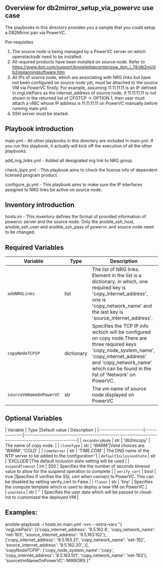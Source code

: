 Overview for db2mirror_setup_via_powervc use case
-----------------------------------------

The playbooks in this directory provides you a sample that you could setup a DB2Mirror pair via PowerVC. 

Pre-requisites
1. The source node is being managed by a PowerVC server on which openstacksdk need to be installed.
2. All required products have been installed on source node. Refer to https://www.ibm.com/support/knowledgecenter/ssw_ibm_i_74/db2mi/db2mplanningsoftware.htm
3. All IPs of source node, which are associating with NRG links but have not been configured on source node yet, must be attached to the source VM via PowerVC firstly. For example, assuming 11.11.11.11 is an IP defined in nrgLinkPairs as the internet_address of source node, if 11.11.11.11 is not shown in the returned list of CFGTCP -> OPTION 1, then user must attach a vNIC whose IP address is 11.11.11.11 on PowerVC manually before running main.yml.
4. SSH server must be started.

Playbook introduction
---------------------
main.yml - All other playbooks in this directory are included in main.yml. If you run this playbook, it actually will kick off the execution of all the other playbooks.

add_nrg_links.yml - Added all designated nrg link to NRG group.

check_lpps.yml - This playbook aims to check the license info of dependent licensed program product. 

configure_ip.yml - This playbook aims to make sure the IP interfaces assigned to NRG links be active on source node.

Inventory introduction
---------------------
hosts.ini - This inventory defines the format of provided information of powervc server and the source node. Only the ansible_ssh_host, ansible_ssh_user and ansible_ssh_pass of powervc and source node need to be changed. 

Required Variables
--------------

| Variable              | Type          | Description                                                          |
|-----------------------|---------------|---------------------------------------------------------------------------------------------------------|
| `addNRGLinks`         | list          | The list of NRG links. Element in the list is a dictionary, in which, one required key is 'copy_internet_address', one is 'copy_network_name' and the last key is 'source_internet_address'.                        |
| `copyNodeTCPIP`    | dictionary    | Specifies the TCP IP info wchich will be configured on copy node.There are three required keys 'copy_node_system_name', 'copy_internet_address' and 'copy_network_name' which can be found in the list of 'Network' on PowerVC.  |
| `sourceVmNameOnPowerVC`    | str    | The vm name of source node displayed on PowerVC             | 

Optional Variables
--------------

| Variable              | Type          |Default value | Description                            |
|-----------------------|---------------|---------------------------------------------------------------------------------------------------------|
| `secondaryNode`    | str    | 'db2mcopy' | The name of copy node.  |
| `cloneType`    | str    | 'WARM'|Valid choices are 'WARM', 'COLD'             | 
| `timeServer`    | str    | 'TIME.COM' | The DNS name of the NTP server to be added to the configuration'             |
| `defaultInclusionState`    | str    | 'EXCLUDE'|The default inclusion state setting will be used          | 
| `suspendTimeout`    | int    | 300 | Specifies the the number of seconds timeout value to allow for the suspend operation to complete             | 
| `verify_cert`    | bool    | true |Specifies if verifies the SSL cert when connect to PowerVC. This can be disabled by setting verify_cert to False          | 
| `flavor`    | str    | 'tiny' | Specifies the compute template which is used to deploy a new VM on PowerVC.|   
| `userdata`    | str    | '' | Specifies the user data which will be passed to cloud-init to customized the deployed VM.|   

Examples:
--------------
ansible-playbook -i hosts.ini main.yml -vvv --extra-vars "{    
    'nrgLinkPairs': [{'copy_internet_address': '9.5.162.8', 
         'copy_network_name': 'net-163', 
         'source_internet_address': '9.5.163.102'},
      {'copy_internet_address': '9.5.163.21', 
         'copy_network_name': 'net-162', 
         'source_internet_address': '9.5.162.20',
        }],  
        'copyNodeTCPIP': {'copy_node_system_name': 'copy', 'copy_internet_address': '9.5.163.101', 'copy_network_name': 'net-163'},
        'sourceVmNameOnPowerVC': MIRRORS
        }"